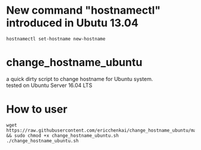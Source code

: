# New command "hostnamectl" introduced in Ubutu 13.04
```
hostnamectl set-hostname new-hostname
```



# change_hostname_ubuntu
a quick dirty script to change hostname for Ubuntu system.  
tested on Ubuntu Server 16.04 LTS

# How to user
```
wget https://raw.githubusercontent.com/ericchenkai/change_hostname_ubuntu/master/change_hostname_ubuntu.sh && sudo chmod +x change_hostname_ubuntu.sh
./change_hostname_ubuntu.sh
```
